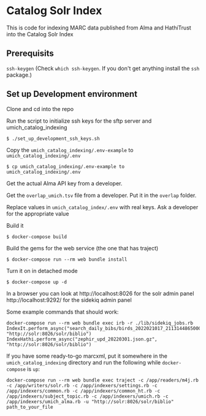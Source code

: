 # Catalog Solr Index
This is code for indexing MARC data published from Alma and HathiTrust into the Catalog Solr Index

## Prerequisits
`ssh-keygen` (Check `which ssh-keygen`. If you don't get anything install the `ssh` package.) 

## Set up Development environment

Clone and cd into the repo

Run the script to initialize ssh keys for the sftp server and umich_catalog_indexing
```
$ ./set_up_development_ssh_keys.sh
```

Copy the `umich_catalog_indexing/.env-example` to `umich_catalog_indexing/.env`
```
$ cp umich_catalog_indexing/.env-example to umich_catalog_indexing/.env
```

Get the actual Alma API key from a developer.

Get the `overlap_umich.tsv` file from a developer. Put it in the `overlap` folder.

Replace values in `umich_catalog_index/.env` with real keys. Ask a developer for the appropriate value

Build it
```
$ docker-compose build
```

Build the gems for the web service (the one that has traject)
```
$ docker-compose run --rm web bundle install
```

Turn it on in detached mode
```
$ docker-compose up -d
```

In a browser you can look at
http://localhost:8026 for the solr admin panel
http://localhost:9292/ for the sidekiq admin panel

Some example commands that should work:
```
docker-compose run --rm web bundle exec irb -r ./lib/sidekiq_jobs.rb
IndexIt.perform_async("search_daily_bibs/birds_2022021017_21131448650006381_new.tar.gz", "http://solr:8026/solr/biblio")
IndexHathi.perform_async("zephir_upd_20220301.json.gz", "http://solr:8026/solr/biblio")
```

If you have some ready-to-go marcxml, put it somewhere in the `umich_catalog_indexing` directory and 
run the following while `docker-compose` is `up`:
```
docker-compose run --rm web bundle exec traject -c /app/readers/m4j.rb -c /app/writers/solr.rb -c /app/indexers/settings.rb -c /app/indexers/common.rb -c /app/indexers/common_ht.rb -c /app/indexers/subject_topic.rb -c /app/indexers/umich.rb -c /app/indexers/umich_alma.rb -u "http://solr:8026/solr/biblio" path_to_your_file
```
